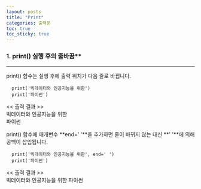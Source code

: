 ```yaml
---
layout: posts
title: "Print"
categories: 출력문
toc: true
toc_sticky: true
---
```



### 1. print() 실행 후의 줄바꿈**
---

print() 함수는 실행 후에 출력 위치가 다음 줄로 바뀝니다.
~~~
  print('빅데이터와 인공지능을 위한')
  print('파이썬')
~~~

<< 출력 결과 >>  
빅데이터와 인공지능을 위한  
파이썬


print() 함수에 매개변수 **end=' '**을 추가하면 줄이 바뀌지 않는 대신 **' '**에 의해 공백이 삽입됩니다.
~~~
  print('빅데이터와 인공지능을 위한', end=' ')
  print('파이썬')
~~~

<< 출력 결과 >>  
빅데이터와 인공지능을 위한 파이썬
